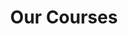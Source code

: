 ---
title: "Our Courses"
draft: false
# page title background image
bg_image: "images/backgrounds/page-title.jpg"
# meta description
description : "Coming soon."
---